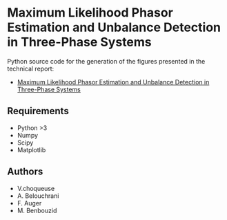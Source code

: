 # Maximum Likelihood Phasor Estimation and Unbalance Detection in Three-Phase Systems

Python source code for the generation of the figures presented in the technical report: 

* [Maximum Likelihood Phasor Estimation and Unbalance Detection in Three-Phase Systems](https://www.researchgate.net/publication/328007027_Maximum_Likelihood_Phasor_Estimation_and_Unbalance_Detection_in_Three-Phase_Systems)

## Requirements

* Python >3
* Numpy
* Scipy
* Matplotlib

## Authors

* V.choqueuse
* A. Belouchrani
* F. Auger
* M. Benbouzid
